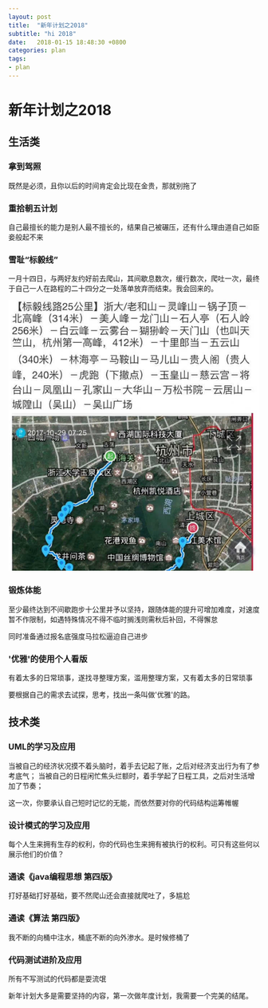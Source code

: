 ```yaml
---
layout: post
title:  "新年计划之2018"
subtitle: "hi 2018"
date:   2018-01-15 18:48:30 +0800
categories: plan
tags: 
- plan
---
```


# 新年计划之2018

## 生活类

### 拿到驾照

既然是必须，且你以后的时间肯定会比现在金贵，那就别拖了

### 重拾朝五计划

自己最擅长的能力是别人最不擅长的，结果自己被碾压，还有什么理由道自己如臣妾般起不来

### 雪耻“标毅线”

一月十四日，与两好友约好前去爬山，其间歇息数次，缓行数次，爬吐一次，最终于自己一人在路程的二十四分之一处落单放弃而结束。我会回来的。

![](/img/post/climb-mountains-standard-willpower-line.jpg)

### 锻炼体能

至少最终达到不间歇跑步十公里并予以坚持，跟随体能的提升可增加难度，对速度暂不作限制，如遇特殊情况不得不临时搁浅则需秋后补回，不得懈怠

同时准备通过报名底强度马拉松逼迫自己进步

### '优雅'的使用个人看版

有着太多的日常琐事，遂找寻整理方案，滥用整理方案，又有着太多的日常琐事

要根据自己的需求去试探，思考，找出一条叫做'优雅'的路。

## 技术类

### UML的学习及应用

当被自己的经济状况摸不着头脑时，着手去记起了账，之后对经济支出行为有了参考底气；
当被自己的日程闲忙焦头烂额时，着手学起了日程工具，之后对生活增加了节奏；

这一次，你要承认自己短时记忆的无能，而依然要对你的代码结构运筹帷幄

### 设计模式的学习及应用

每个人生来拥有生存的权利，你的代码也生来拥有被执行的权利。可只有这些何以展示他们的价值？

### 通读《java编程思想 第四版》

打好基础打好基础，要不然爬山还会直接就爬吐了，多尴尬

### 通读《算法 第四版》

我不断的向桶中注水，桶底不断的向外渗水。是时候修桶了

### 代码测试进阶及应用

所有不写测试的代码都是耍流氓



新年计划大多是需要坚持的内容，第一次做年度计划，我需要一个完美的结尾。